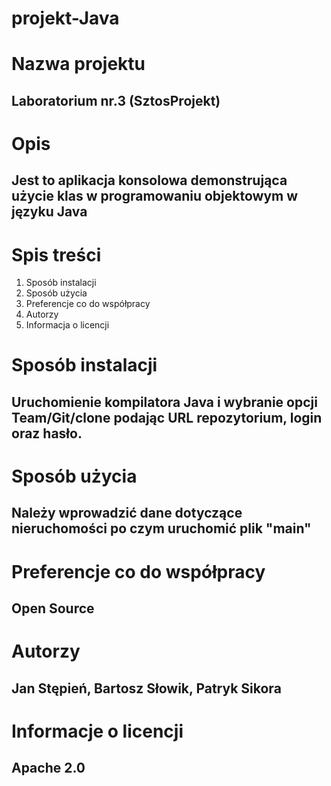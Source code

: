 # projekt-Java
# Nazwa projektu
## Laboratorium nr.3 (SztosProjekt)
# Opis
## Jest to aplikacja konsolowa demonstrująca użycie klas w programowaniu objektowym w języku Java
# Spis treści
1. Sposób instalacji
2. Sposób użycia
3. Preferencje co do współpracy
4. Autorzy
5. Informacja o licencji
# Sposób instalacji
## Uruchomienie kompilatora Java i wybranie opcji Team/Git/clone podając URL repozytorium, login oraz hasło.
# Sposób użycia
## Należy wprowadzić dane dotyczące nieruchomości po czym uruchomić plik "main"
# Preferencje co do współpracy
## Open Source
# Autorzy
## Jan Stępień, Bartosz Słowik, Patryk Sikora
# Informacje o licencji
## Apache 2.0
